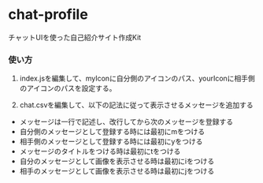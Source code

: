 # chat-profile
チャットUIを使った自己紹介サイト作成Kit

### 使い方
1. index.jsを編集して、myIconに自分側のアイコンのパス、yourIconに相手側のアイコンのパスを設定する。

2. chat.csvを編集して、以下の記法に従って表示させるメッセージを追加する
* メッセージは一行で記述し、改行してから次のメッセージを登録する
* 自分側のメッセージとして登録する時には最初にmをつける
* 相手側のメッセージとして登録する時には最初にyをつける
* メッセージのタイトルをつける時は最初にtをつける
* 自分のメッセージとして画像を表示させる時は最初にiをつける
* 相手のメッセージとして画像を表示させる時は最初にjをつける
